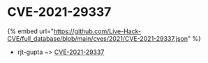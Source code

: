 # CVE-2021-29337
{% embed url="https://github.com/Live-Hack-CVE/full_database/blob/main/cves/2021/CVE-2021-29337.json" %}

* rjt-gupta ~> [CVE-2021-29337](https://www.alice-snow.ru/2021/database/cve-2021-29337/cve-2021-29337-rjt-gupta)